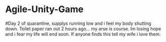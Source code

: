 # Agile-Unity-Game
#Day 2 of quarantine, supplys running low and i feel my body shutting down. Toilet paper ran out 2 hours ago... my arse is course. Im losing hope and i fear my life will end soon. If anyone finds this tell my wife i love them.
